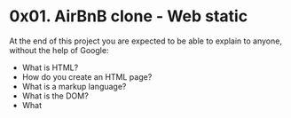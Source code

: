 # 0x01. AirBnB clone - Web static
At the end of this project you are expected to be able to explain to anyone, without the help of Google:
* What is HTML?
* How do you create an HTML page?
* What is a markup language?
* What is the DOM?
* What 
